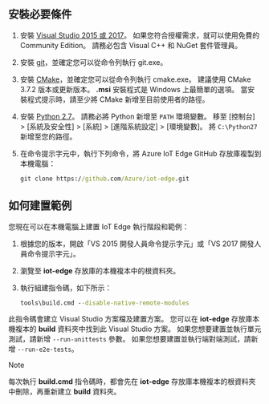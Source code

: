 ## <a name="install-the-prerequisites"></a>安裝必要條件

1. 安裝 [Visual Studio 2015 或 2017](https://www.visualstudio.com)。 如果您符合授權需求，就可以使用免費的 Community Edition。 請務必包含 Visual C++ 和 NuGet 套件管理員。

1. 安裝 [git](http://www.git-scm.com)，並確定您可以從命令列執行 git.exe。

1. 安裝 [CMake](https://cmake.org/download/)，並確定您可以從命令列執行 cmake.exe。 建議使用 CMake 3.7.2 版本或更新版本。 **.msi** 安裝程式是 Windows 上最簡單的選項。 當安裝程式提示時，請至少將 CMake 新增至目前使用者的路徑。

1. 安裝 [Python 2.7](https://www.python.org/downloads/release/python-27)。 請務必將 Python 新增至 `PATH` 環境變數。 移至 [控制台] > [系統及安全性] > [系統] > [進階系統設定] > [環境變數]。 將 `C:\Python27` 新增至您的路徑。 

1. 在命令提示字元中，執行下列命令，將 Azure IoT Edge GitHub 存放庫複製到本機電腦：

    ```cmd
    git clone https://github.com/Azure/iot-edge.git
    ```

## <a name="how-to-build-the-sample"></a>如何建置範例

您現在可以在本機電腦上建置 IoT Edge 執行階段和範例：

1. 根據您的版本，開啟「VS 2015 開發人員命令提示字元」或「VS 2017 開發人員命令提示字元」。

1. 瀏覽至 **iot-edge** 存放庫的本機複本中的根資料夾。

1. 執行組建指令碼，如下所示：

    ```cmd
    tools\build.cmd --disable-native-remote-modules
    ```

此指令碼會建立 Visual Studio 方案檔及建置方案。 您可以在 **iot-edge** 存放庫本機複本的 **build** 資料夾中找到此 Visual Studio 方案。 如果您想要建置並執行單元測試，請新增 `--run-unittests` 參數。 如果您想要建置並執行端對端測試，請新增 `--run-e2e-tests`。

> [!NOTE]
> 每次執行 **build.cmd** 指令碼時，都會先在 **iot-edge** 存放庫本機複本的根資料夾中刪除，再重新建立 **build** 資料夾。